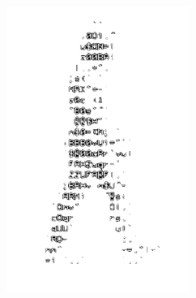 ![Matrix](https://github.com/johanVillanueva939/johanVillanueva939/blob/main/walk-unscreen.gif?raw=true)
